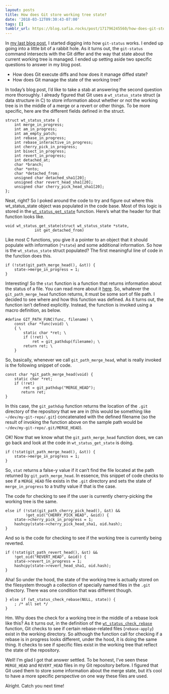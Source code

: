```yaml
---
layout: posts
title: How does Git store working tree state?
date: '2018-03-12T09:30:43-07:00'
tags: []
tumblr_url: https://blog.safia.rocks/post/171796245560/how-does-git-store-working-tree-state
---
```

In [my last blog post](https://blog.safia.rocks/2018-03-09-trying-to-figure-out-how-git-status-works-a-saga/), I started digging into how `git-status` works. I ended up going into a little bit of a rabbit hole. As it turns out, the `git-status` command intersects with the Git differ and the way that state about the current working tree is managed. I ended up setting aside two specific questions to answer in my blog post.

- How does Git execute diffs and how does it manage diffed state?
- How does Git manage the state of the working tree?

In today’s blog post, I’d like to take a stab at answering the second question more thoroughly. I already figured that Git uses a `wt_status_state` struct (a data structure in C) to store information about whether or not the working tree is in the middle of a merge or a revert or other things. To be more specific, here are the different fields defined in the struct.

    struct wt_status_state {
        int merge_in_progress;
        int am_in_progress;
        int am_empty_patch;
        int rebase_in_progress;
        int rebase_interactive_in_progress;
        int cherry_pick_in_progress;
        int bisect_in_progress;
        int revert_in_progress;
        int detached_at;
        char *branch;
        char *onto;
        char *detached_from;
        unsigned char detached_sha1[20];
        unsigned char revert_head_sha1[20];
        unsigned char cherry_pick_head_sha1[20];
    };

Neat, right? So I poked around the code to try and figure out where this wt\_status\_state object was populated in the code base. Most of this logic is stored in the [`wt_status_get_state`](https://github.com/git/git/blob/d0db9edba0050ada6f6eac68061599690d2a4333/wt-status.c#L1541) function. Here’s what the header for that function looks like.

    void wt_status_get_state(struct wt_status_state *state,
                 int get_detached_from)

Like most C functions, you give it a pointer to an object that it should populate with information (`*state`) and some additional information. So how is the `wt_status_state` struct populated? The first meaningful line of code in the function does this.

    if (!stat(git_path_merge_head(), &st)) {
        state->merge_in_progress = 1;
    }

Interesting! So the `stat` function is a function that returns information about the status of a file. You can read more about it [here](http://man7.org/linux/man-pages/man2/stat.2.html). So, whatever the `git_path_merge_head` function returns, it must be some sort of file path. I decided to see where and how this function was defined. As it turns out, the function isn’t defined explicitly. Instead, the function is invoked using a macro definition, as below.

    #define GIT_PATH_FUNC(func, filename) \
        const char *func(void) \
        { \
            static char *ret; \
            if (!ret) \
                ret = git_pathdup(filename); \
            return ret; \
        }

So, basically, whenever we call `git_path_merge_head`, what is really invoked is the following snippet of code.

    const char *git_path_merge_head(void) {
        static char *ret;
        if (!ret)
            ret = git_pathdup("MERGE_HEAD");
           return ret;
    }

In this case, the `git_pathdup` function returns the location of the `.git` directory of the repository that we are in (this would be something like `~/dev/my-git-repo/.git`) concatenated with the defined filename (so the result of invoking the function above on the sample path would be `~/dev/my-git-repo/.git/MERGE_HEAD`).

OK! Now that we know what the `git_path_merge_head` function does, we can go back and look at the code in `wt_status_get_state` is doing.

    if (!stat(git_path_merge_head(), &st)) {
        state->merge_in_progress = 1;
    }

So, `stat` returns a false-y value if it can’t find the file located at the path returned by `git_path_merge_head`. In essence, this snippet of code checks to see if a `MERGE_HEAD` file exists in the `.git` directory and sets the state of `merge_in_progress` to a truthy value if that is the case.

The code for checking to see if the user is currently cherry-picking the working tree is the same.

    else if (!stat(git_path_cherry_pick_head(), &st) &&
             !get_oid("CHERRY_PICK_HEAD", &oid)) {
        state->cherry_pick_in_progress = 1;
        hashcpy(state->cherry_pick_head_sha1, oid.hash);
    }

And so is the code for checking to see if the working tree is currently being reverted.

    if (!stat(git_path_revert_head(), &st) &&
        !get_oid("REVERT_HEAD", &oid)) {
        state->revert_in_progress = 1;
        hashcpy(state->revert_head_sha1, oid.hash);
    }

Aha! So under the hood, the state of the working tree is actually stored on the filesystem through a collection of specially named files in the `.git` directory. There was one condition that was different though.

    } else if (wt_status_check_rebase(NULL, state)) {
        ; /* all set */
    }

Hm. Why does the check for a working tree in the middle of a rebase look like this? As it turns out, in the definition of the [`wt_status_check_rebase`](https://github.com/git/git/blob/d0db9edba0050ada6f6eac68061599690d2a4333/wt-status.c#L1501) function, Git checks to see if certain rebase-related files (`rebase-apply`) exist in the working directory. So although the function call for checking if a rebase is in progress looks different, under the hood, it is doing the same thing. It checks to see if specific files exist in the working tree that reflect the state of the repository.

Well! I’m glad I got that answer settled. To be honest, I’ve seen these `MERGE_HEAD` and `REVERT_HEAD` files in my Git repository before. I figured that Git used them to store some information about the merge state, but it’s cool to have a more specific perspective on one way these files are used.

Alright. Catch you next time!

